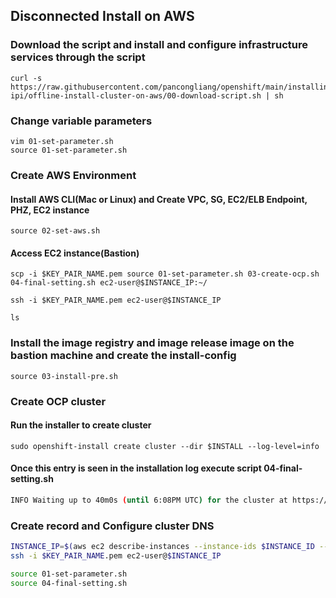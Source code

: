 
## Disconnected Install on AWS

### Download the script and install and configure infrastructure services through the script

```
curl -s https://raw.githubusercontent.com/pancongliang/openshift/main/installing/aws-ipi/offline-install-cluster-on-aws/00-download-script.sh | sh
```

### Change variable parameters
```
vim 01-set-parameter.sh
source 01-set-parameter.sh
```

### Create AWS Environment

#### Install AWS CLI(Mac or Linux) and Create VPC, SG, EC2/ELB Endpoint, PHZ, EC2 instance
```
source 02-set-aws.sh
```

#### Access EC2 instance(Bastion)
```
scp -i $KEY_PAIR_NAME.pem source 01-set-parameter.sh 03-create-ocp.sh 04-final-setting.sh ec2-user@$INSTANCE_IP:~/ 

ssh -i $KEY_PAIR_NAME.pem ec2-user@$INSTANCE_IP

ls
```

### Install the image registry and image release image on the bastion machine and create the install-config
```
source 03-install-pre.sh
```

### Create OCP cluster

#### Run the installer to create cluster
```
sudo openshift-install create cluster --dir $INSTALL --log-level=info
```

#### Once this entry is seen in the installation log execute script 04-final-setting.sh

```bash
INFO Waiting up to 40m0s (until 6:08PM UTC) for the cluster at https://api.ocp.copan-test.com:6443 to initialize... 
```

### Create record and Configure cluster DNS

```bash
INSTANCE_IP=$(aws ec2 describe-instances --instance-ids $INSTANCE_ID --query 'Reservations[0].Instances[0].PublicIpAddress' --output text)
ssh -i $KEY_PAIR_NAME.pem ec2-user@$INSTANCE_IP

source 01-set-parameter.sh
source 04-final-setting.sh
```
